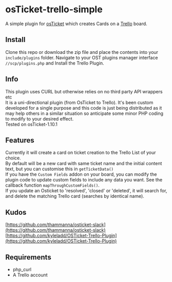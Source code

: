 osTicket-trello-simple
==============
A simple plugin for [osTicket](https://osticket.com) which creates Cards on a [Trello](https://trello.com) board.

Install
--------
Clone this repo or download the zip file and place the contents into your `include/plugins` folder.
Navigate to your OST plugins manager interface `//scp/plugins.php` and Install the Trello Plugin.


Info
------
This plugin uses CURL but otherwise relies on no third party API wrappers etc  
It is a uni-directional plugin (from OsTicket to Trello).
It's been custom developed for a single purpose and this code is just being distributed as it may help others in a similar situation so anticipate some minor PHP coding to modify to your desired effect.  
Tested on osTicket-1.10.1  

Features
------
Currently it will create a card on ticket creation to the Trello List of your choice.  
By default will be a new card with same ticket name and the initial content text, but you can customise this in `getTicketData()`  
If you have the `Custom Fields` addon on your board, you can modify the plugin code to update custom fields to include any data you want. See the callback function `mapThroughCustomFields()`.  
If you update an Osticket to 'resolved', 'closed' or 'deleted', it will search for, and delete the matching Trello card (searches by identical name).

Kudos
------
[https://github.com/thammanna/osticket-slack](https://github.com/thammanna/osticket-slack)  
[https://github.com/kyleladd/OSTicket-Trello-Plugin](https://github.com/kyleladd/OSTicket-Trello-Plugin)  


## Requirements
- php_curl
- A Trello account
